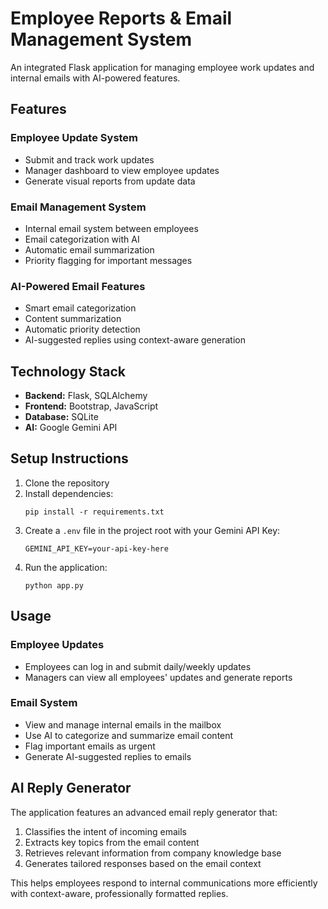 # Employee Reports & Email Management System

An integrated Flask application for managing employee work updates and internal emails with AI-powered features.

## Features

### Employee Update System
- Submit and track work updates
- Manager dashboard to view employee updates
- Generate visual reports from update data

### Email Management System
- Internal email system between employees
- Email categorization with AI
- Automatic email summarization
- Priority flagging for important messages

### AI-Powered Email Features
- Smart email categorization
- Content summarization
- Automatic priority detection
- AI-suggested replies using context-aware generation

## Technology Stack

- **Backend:** Flask, SQLAlchemy
- **Frontend:** Bootstrap, JavaScript
- **Database:** SQLite
- **AI:** Google Gemini API

## Setup Instructions

1. Clone the repository
2. Install dependencies:
   ```
   pip install -r requirements.txt
   ```
3. Create a `.env` file in the project root with your Gemini API Key:
   ```
   GEMINI_API_KEY=your-api-key-here
   ```
4. Run the application:
   ```
   python app.py
   ```

## Usage

### Employee Updates
- Employees can log in and submit daily/weekly updates
- Managers can view all employees' updates and generate reports

### Email System
- View and manage internal emails in the mailbox
- Use AI to categorize and summarize email content
- Flag important emails as urgent
- Generate AI-suggested replies to emails

## AI Reply Generator

The application features an advanced email reply generator that:

1. Classifies the intent of incoming emails
2. Extracts key topics from the email content
3. Retrieves relevant information from company knowledge base
4. Generates tailored responses based on the email context

This helps employees respond to internal communications more efficiently with context-aware, professionally formatted replies.